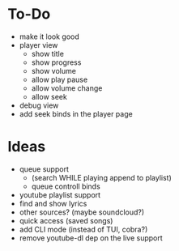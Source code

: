 # To-Do

- make it look good
- player view
    - show title
    - show progress
    - show volume
    - allow play pause
    - allow volume change
    - allow seek
- debug view
- add seek binds in the player page

# Ideas

- queue support 
    - (search WHILE playing append to playlist)
    - queue controll binds
- youtube playlist support
- find and show lyrics
- other sources? (maybe soundcloud?)
- quick access (saved songs)
- add CLI mode (instead of TUI, cobra?)
- remove youtube-dl dep on the live support

